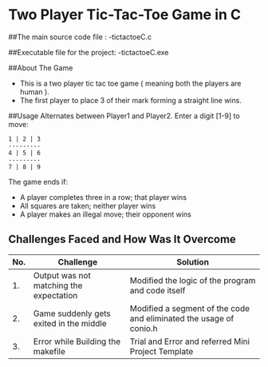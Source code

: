 # Two Player Tic-Tac-Toe Game in C

##The main source code file :
-tictactoeC.c 

##Executable file for the project:
-tictactoeC.exe

##About The Game
 - This is a two player tic tac toe game ( meaning both the players are human ).
 - The first player to place 3 of their mark forming a straight line wins.

##Usage
Alternates between Player1 and Player2. Enter a digit [1-9] to move:

    1 | 2 | 3
    ---------
    4 | 5 | 6
    ---------
    7 | 8 | 9
    
 The game ends if:
- A player completes three in a row; that player wins
- All squares are taken; neither player wins
- A player makes an illegal move; their opponent wins
   

## Challenges Faced and How Was It Overcome
| No. | Challenge | Solution
|-----|-----------|--------
|1. | Output was not matching the expectation | Modified the logic of the program and code itself 
|2. | Game suddenly gets exited in the middle | Modified a segment of the code and eliminated the usage of conio.h |
|3. | Error while Building the makefile | Trial and Error and referred Mini Project Template
